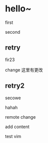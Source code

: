 # hello~

first

second

## retry

fir23

change 这里有更改

## retry2

secowe

hahah

remote change

add content

test vim
